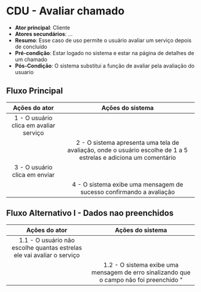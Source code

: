 # CDU - Avaliar chamado

- **Ator principal**: Cliente
- **Atores secundários**: ...	 
- **Resumo**: Esse caso de uso permite o usuário avaliar um serviço depois de concluído
- **Pré-condição**: Estar logado no sistema e estar na página de detalhes de um chamado
- **Pós-Condição**: O sistema substitui a função de avaliar pela avaliação do usuario

## Fluxo Principal
| Ações do ator | Ações do sistema |
| :-----------------: | :-----------------: | 
| 1 - O usuário clica em avaliar serviço | |  
| | 2 - O sistema apresenta uma tela de avaliação, onde o usuário escolhe de 1 a 5 estrelas e adiciona um comentário | 
| 3 - O usuário clica em enviar | | 
| | 4 - O sistema exibe uma mensagem de sucesso confirmando a avaliação |  

## Fluxo Alternativo I - Dados nao preenchidos
| Ações do ator | Ações do sistema |
| :-----------------: |:-----------------: | 
| 1.1 - O usuário não escolhe quantas estrelas ele vai avaliar o serviço | |  
| | 1.2 - O sistema exibe uma mensagem de erro sinalizando que o campo não foi preenchido "|



